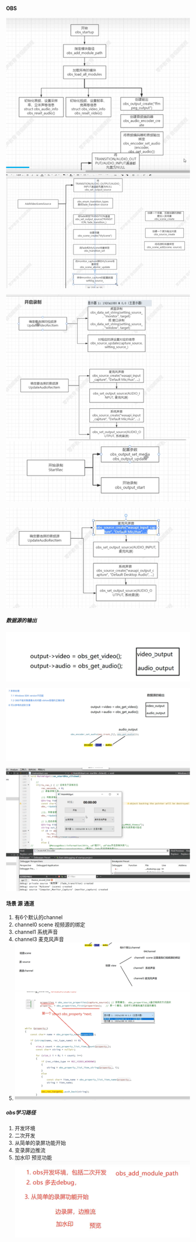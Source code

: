 #### OBS 

![img.png](img.png)
![img_5.png](img_5.png)

![img_6.png](img_6.png)
![img_7.png](img_7.png)

![img_9.png](img_9.png)

##### 数据源的输出 
![img_1.png](img_1.png)


![img_2.png](img_2.png)


![img_3.png](img_3.png)


#### 场景 源  通道
1. 有6个默认的channel 
2. channel0 scene 视频源的绑定
3. channel1 系统声音
4. channel3 麦克风声音
![img_4.png](img_4.png)
5. ![img_8.png](img_8.png)

##### obs学习路径
1. 开发环境 
2. 二次开发
3. 从简单的录屏功能开始
4. 变录屏边推流
5. 加水印 预览功能
![img_10.png](img_10.png)